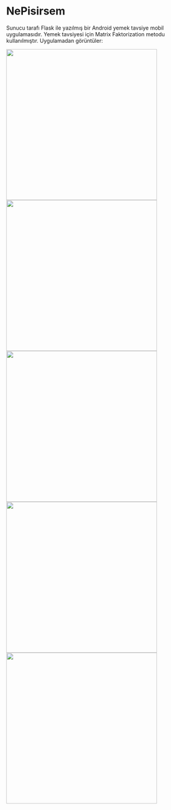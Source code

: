 # NePisirsem
Sunucu tarafı Flask ile yazılmış bir Android yemek tavsiye mobil uygulamasıdır.  Yemek tavsiyesi için Matrix Faktorization metodu kullanılmıştır. Uygulamadan görüntüler:

<img  src="https://github.com/mertakkara/NePisirsem/blob/master/Screenshot_1606755691.png" width="400" height="400">
<img src="https://github.com/mertakkara/NePisirsem/blob/master/Screenshot_1606755802.png" width="400" height="400">
<img   src="https://github.com/mertakkara/NePisirsem/blob/master/Screenshot_1606920301.png" width="400" height="400">
<img  src="https://github.com/mertakkara/NePisirsem/blob/master/Screenshot_1606920813.png" width="400" height="400">
<img src="https://github.com/mertakkara/NePisirsem/blob/master/Screenshot_1609192350.png" width="400" height="400">
